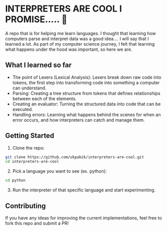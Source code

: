 # INTERPRETERS ARE COOL I PROMISE..... 🚀

A repo that is for helping me learn languages. I thought that learning how computers parse and interpret data was a good idea.... I will say that I learned a lot. As part of my computer science journey, I felt that learning what happens under the hood was important, so here we are.

## What I learned so far
- The point of Lexers (Lexical Analysis): Lexers break down raw code into tokens, the first step into transforming code into something a computer can understand.
- Parsing: Creating a tree structure from tokens that defines relationships between each of the elements.
- Creating an evaluator: Turning the structured data into code that can be executed.
- Handling errors: Learning what happens behind the scenes for when an error occurs, and how interpreters can catch and manage them.

## Getting Started
1. Clone the repo:
```bash
git clone https://github.com/ukpabik/interpreters-are-cool.git
cd interpreters-are-cool
```
2. Pick a language you want to see (ex. python):
```bash
cd python
```
3. Run the interpreter of that specific language and start experimenting.

## Contributing
If you have any ideas for improving the current implementations, feel free to fork this repo and submit a PR!
